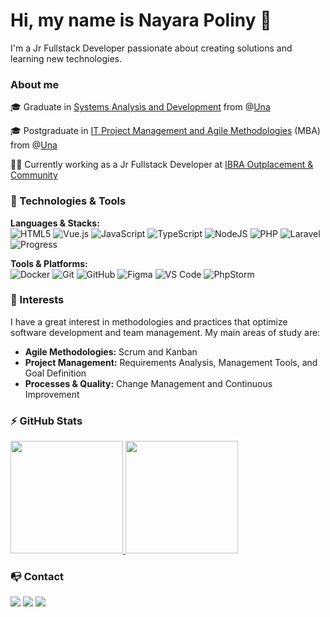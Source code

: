 # Hi, my name is Nayara Poliny 👋

I'm a Jr Fullstack Developer passionate about creating solutions and learning new technologies.

### About me

🎓 Graduate in [Systems Analysis and Development](https://www.una.br/graduacao/analise-e-desenvolvimento-de-sistemas/) from @[Una](https://www.una.br/)

🎓 Postgraduate in [IT Project Management and Agile Methodologies](https://pos.una.br/cursos/gestao-de-projetos-de-ti-e-metodologias-ageis) (MBA) from @[Una](https://www.una.br/)

👩‍💻 Currently working as a Jr Fullstack Developer at [IBRA Outplacement & Community](https://ibrabr.com.br/)

### 🔧 Technologies & Tools

<p>
  <strong>Languages & Stacks:</strong><br>
  <img src="https://img.shields.io/badge/html5-%23E34F26.svg?style=for-the-badge&logo=html5&logoColor=white" alt="HTML5"/>
  <img src="https://img.shields.io/badge/vue.js-%2335495E.svg?style=for-the-badge&logo=vue.js&logoColor=%234FC08D" alt="Vue.js"/>
  <img src="https://img.shields.io/badge/javascript-%23323330.svg?style=for-the-badge&logo=javascript&logoColor=%23F7DF1E" alt="JavaScript"/>
  <img src="https://img.shields.io/badge/typescript-%23007ACC.svg?style=for-the-badge&logo=typescript&logoColor=white" alt="TypeScript"/>
  <img src="https://img.shields.io/badge/node.js-6DA55F?style=for-the-badge&logo=node.js&logoColor=white" alt="NodeJS"/>
  <img src="https://img.shields.io/badge/php-%23007ACC.svg?style=flat-square&logo=php&logoColor=white" alt="PHP"/>
  <img src="https://img.shields.io/badge/laravel-%23FF2D20.svg?style=for-the-badge&logo=laravel&logoColor=white" alt="Laravel"/>
  <img src="https://img.shields.io/badge/Progress-5C2D91?style=for-the-badge&logo=progress&logoColor=white" alt="Progress"/>
</p>
<p>
  <strong>Tools & Platforms:</strong><br>
  <img src="https://img.shields.io/badge/docker-%232496ED.svg?style=for-the-badge&logo=docker&logoColor=white" alt="Docker"/>
  <img src="https://img.shields.io/badge/git-%23F05033.svg?style=for-the-badge&logo=git&logoColor=white" alt="Git"/>
  <img src="https://img.shields.io/badge/github-%23121011.svg?style=for-the-badge&logo=github&logoColor=white" alt="GitHub"/>
  <img src="https://img.shields.io/badge/figma-%23F24E1E.svg?style=for-the-badge&logo=figma&logoColor=white" alt="Figma"/>
  <img src="https://img.shields.io/badge/VS%20Code-0078d7.svg?style=for-the-badge&logo=visual-studio-code&logoColor=white" alt="VS Code"/>
  <img src="https://img.shields.io/badge/PhpStorm-000000.svg?style=for-the-badge&logo=phpstorm&logoColor=white" alt="PhpStorm"/>
</p>

### 🔎 Interests

I have a great interest in methodologies and practices that optimize software development and team management. My main areas of study are:

- **Agile Methodologies:** Scrum and Kanban
- **Project Management:** Requirements Analysis, Management Tools, and Goal Definition
- **Processes & Quality:** Change Management and Continuous Improvement

### ⚡ GitHub Stats

<div>
  <a href="https://github.com/nayarapoliny">
    <img height="180em" src="https://github-readme-stats.vercel.app/api/top-langs/?username=nayarapoliny&layout=compact&langs_count=7&theme=dracula"/>
    <img height="180em" src="https://github-readme-stats.vercel.app/api?username=nayarapoliny&show_icons=true&theme=dracula&include_all_commits=true&count_private=true"/>
  </a>
</div>

### 📭 Contact

<div> 
  <a href="https://www.linkedin.com/in/nayarapoliny/" target="_blank"><img src="https://img.shields.io/badge/-LinkedIn-%230077B5?style=for-the-badge&logo=linkedin&logoColor=white" target="_blank"></a>
  <a href="https://instagram.com/naay.rar" target="_blank"><img src="https://img.shields.io/badge/-Instagram-%23E4405F?style=for-the-badge&logo=instagram&logoColor=white" target="_blank"></a>
  <a href="https://www.twitch.tv/naaycalazans" target="_blank"><img src="https://img.shields.io/badge/Twitch-9146FF?style=for-the-badge&logo=twitch&logoColor=white" target="_blank"></a>
</div>
